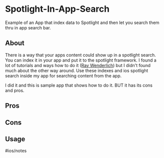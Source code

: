 # Spotlight-In-App-Search

Example of an App that index data to Spotlight and then let you search them thru in app search bar.

## About
There is a way that your apps content could show up in a spotlight search. You can index it in your app and put it to the spotlight framework.
I found a lot of tutorials and ways how to do it ([Ray Wenderlich](https://www.raywenderlich.com/1544-ios-9-app-search-tutorial-introduction-to-app-search)) but I didn't found much about the other way around. Use these indexes and ios spotlight search inside my app for searching content from the app.

I did it and this is sample app that shows how to do it.
BUT it has its cons and pros.

## Pros 

## Cons 

## Usage 

#ios/notes
